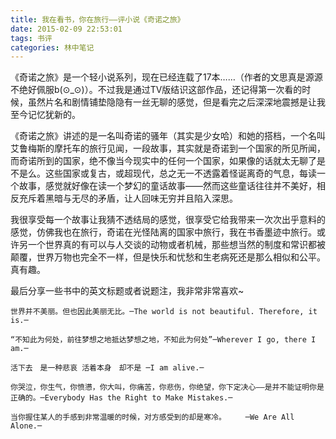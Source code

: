 ```yaml
---
title: 我在看书，你在旅行——评小说《奇诺之旅》
date: 2015-02-09 22:53:01
tags: 书评
categories: 林中笔记
---
```


《奇诺之旅》是一个轻小说系列，现在已经连载了17本……（作者的文思真是源源不绝好佩服b(⊙_⊙)）。不过我是通过TV版结识这部作品，还记得第一次看的时候，虽然片名和剧情铺垫隐隐有一丝无聊的感觉，但是看完之后深深地震撼是让我至今记忆犹新的。

《奇诺之旅》讲述的是一名叫奇诺的骚年（其实是少女哈）和她的搭档，一个名叫艾鲁梅斯的摩托车的旅行见闻，一段故事，其实就是奇诺到一个国家的所见所闻，而奇诺所到的国家，绝不像当今现实中的任何一个国家，如果像的话就太无聊了是不是么。这些国家或复古，或超现代，总之无一不透露着怪诞离奇的气息，每读一个故事，感觉就好像在读一个梦幻的童话故事——然而这些童话往往并不美好，相反充斥着黑暗与无尽的矛盾，让人回味无穷并且陷入深思。

我很享受每一个故事让我猜不透结局的感觉，很享受它给我带来一次次出乎意料的感觉，仿佛我也在旅行，奇诺在光怪陆离的国家中旅行，我在书香墨迹中旅行。或许另一个世界真的有可以与人交谈的动物或者机械，那些想当然的制度和常识都被颠覆，世界万物也完全不一样，但是快乐和忧愁和生老病死还是那么相似和公平。真有趣。

最后分享一些书中的英文标题或者说题注，我非常非常喜欢~

`世界并不美丽。但也因此美丽无比。─The world is not beautiful. Therefore, it is.─`

`“不知此为何处，前往梦想之地抵达梦想之地，不知此为何处”─Wherever I go, there I am.─`

`活下去　是一种悲哀 活着本身　却不是 ─I am alive.─`

`你哭泣，你生气，你愤懑，你大叫，你痛苦，你悲伤，你绝望，你下定决心——是并不能证明你是正确的。─Everybody Has the Right to Make Mistakes.─`

`当你握住某人的手感到非常温暖的时候，对方感受到的却是寒冷。 　　─We Are All Alone.─`
